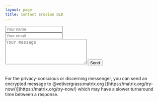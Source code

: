 ```yaml
---
layout: page
title: Contact Erosion QLD
---
```

<form action="https://formspree.io/mpzoavvq" method="POST">
    <input type="text" name="name" placeholder="Your name"><br />
    <input type="email" name="_replyto" placeholder="Your email"><br />
    <input type="hidden" name="_subject" value="Website contact" />
    <textarea cols="30" rows="5" name="message" placeholder="Your message"></textarea>
    <input type="text" name="_gotcha" style="display:none" />
	<input type="submit" value="Send">
</form>
<br />
For the privacy-conscious or discerning messenger, you can send an encrypted message to @vetivergrass:matrix.org [(https://matrix.org/try-now/)](https://matrix.org/try-now/) which may have a slower turnaround time between a response.
